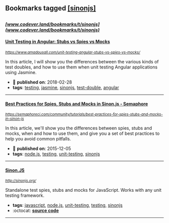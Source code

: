 ## Bookmarks tagged [[sinonjs]](https://www.codever.land/search?q=[sinonjs])

_<sup><sup>[www.codever.land/bookmarks/t/sinonjs](www.codever.land/bookmarks/t/sinonjs)</sup></sup>_
---
#### [Unit Testing in Angular: Stubs vs Spies vs Mocks](https://www.amadousall.com/unit-testing-angular-stubs-vs-spies-vs-mocks/)
_<sup>https://www.amadousall.com/unit-testing-angular-stubs-vs-spies-vs-mocks/</sup>_

In this article, I will show you the differences between the various kinds of test doubles, and how to use them when unit testing Angular applications using Jasmine.
* :calendar: **published on**: 2018-02-28
* **tags**: [testing](../tagged/testing.md), [jasmine](../tagged/jasmine.md), [sinonjs](../tagged/sinonjs.md), [test-double](../tagged/test-double.md), [angular](../tagged/angular.md)
---
#### [Best Practices for Spies, Stubs and Mocks in Sinon.js - Semaphore](https://semaphoreci.com/community/tutorials/best-practices-for-spies-stubs-and-mocks-in-sinon-js)
_<sup>https://semaphoreci.com/community/tutorials/best-practices-for-spies-stubs-and-mocks-in-sinon-js</sup>_

In this article, we'll show you the differences between spies, stubs and mocks, when and how to use them, and give you a set of best practices to help you avoid common pitfalls.
* :calendar: **published on**: 2015-12-05
* **tags**: [node.js](../tagged/node.js.md), [testing](../tagged/testing.md), [unit-testing](../tagged/unit-testing.md), [sinonjs](../tagged/sinonjs.md)
---
#### [Sinon.JS](http://sinonjs.org/)
_<sup>http://sinonjs.org/</sup>_

Standalone test spies, stubs and mocks for JavaScript. Works with any unit testing framework.
* **tags**: [javascript](../tagged/javascript.md), [node.js](../tagged/node.js.md), [unit-testing](../tagged/unit-testing.md), [testing](../tagged/testing.md), [sinonjs](../tagged/sinonjs.md)
* :octocat: **[source code](https://github.com/sinonjs/sinon)**
---
